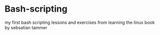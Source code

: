 # Bash-scripting
my first bash scripting lessons and exercises from learning the linux book by sebsatian tammer

